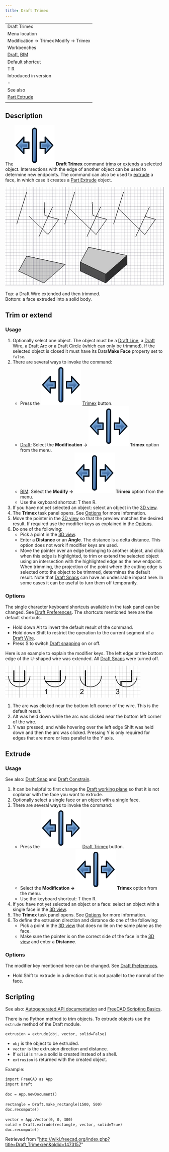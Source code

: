 ```yaml
---
title: Draft Trimex
---
```


|                                                                                    |
| ---------------------------------------------------------------------------------- |
| Draft Trimex                                                                       |
| Menu location                                                                      |
| Modification → Trimex Modify → Trimex                                              |
| Workbenches                                                                        |
| [Draft](/Draft_Workbench "Draft Workbench"), [BIM](/BIM_Workbench "BIM Workbench") |
| Default shortcut                                                                   |
| T R                                                                                |
| Introduced in version                                                              |
| -                                                                                  |
| See also                                                                           |
| [Part Extrude](/Part_Extrude "Part Extrude")                                       |
|                                                                                    |

## Description

The ![](/src/assets/images/Draft_Trimex.svg) **Draft Trimex** command [trims or extends](#Trim_or_extend) a selected object. Intersections with the edge of another object can be used to determine new endpoints. The command can also be used to [extrude](#Extrude) a face, in which case it creates a [Part Extrude](/Part_Extrude "Part Extrude") object.

![](/src/assets/images/Draft_trimex_example.jpg)

Top: a Draft Wire extended and then trimmed.  
Bottom: a face extruded into a solid body.

## Trim or extend

### Usage

1. Optionally select one object. The object must be a [Draft Line](/Draft_Line "Draft Line"), a [Draft Wire](/Draft_Wire "Draft Wire"), a [Draft Arc](/Draft_Arc "Draft Arc") or a [Draft Circle](/Draft_Circle "Draft Circle") (which can only be trimmed). If the selected object is closed it must have its Data**Make Face** property set to `false`.
2. There are several ways to invoke the command:
   - Press the ![](/src/assets/images/Draft_Trimex.svg) [Trimex](/Draft_Trimex "Draft Trimex") button.
   - [Draft](/Draft_Workbench "Draft Workbench"): Select the **Modification → ![](/src/assets/images/Draft_Trimex.svg) Trimex** option from the menu.
   - [BIM](/BIM_Workbench "BIM Workbench"): Select the **Modify → ![](/src/assets/images/Draft_Trimex.svg) Trimex** option from the menu.
   - Use the keyboard shortcut: T then R.
3. If you have not yet selected an object: select an object in the [3D view](/3D_view "3D view").
4. The **Trimex** task panel opens. See [Options](#Options) for more information.
5. Move the pointer in the [3D view](/3D_view "3D view") so that the preview matches the desired result. If required use the modifier keys as explained in the [Options](#Options).
6. Do one of the following:
   - Pick a point in the [3D view](/3D_view "3D view").
   - Enter a **Distance** or an **Angle**. The distance is a delta distance. This option does not work if modifier keys are used.
   - Move the pointer over an edge belonging to another object, and click when this edge is highlighted, to trim or extend the selected object using an intersection with the highlighted edge as the new endpoint. When trimming, the projection of the point where the cutting edge is selected onto the object to be trimmed, determines the default result. Note that [Draft Snaps](/Draft_Snap "Draft Snap") can have an undesirable impact here. In some cases it can be useful to turn them off temporarily.

### Options

The single character keyboard shortcuts available in the task panel can be changed. See [Draft Preferences](/Draft_Preferences "Draft Preferences"). The shortcuts mentioned here are the default shortcuts.

- Hold down Alt to invert the default result of the command.
- Hold down Shift to restrict the operation to the current segment of a [Draft Wire](/Draft_Wire "Draft Wire").
- Press S to switch [Draft snapping](/Draft_Snap "Draft Snap") on or off.

Here is an example to explain the modifier keys. The left edge or the bottom edge of the U-shaped wire was extended. All [Draft Snaps](/Draft_Snap "Draft Snap") were turned off.

![](/src/assets/images/Draft_Trimex_example2.png)

1. The arc was clicked near the bottom left corner of the wire. This is the default result.
2. Alt was held down while the arc was clicked near the bottom left corner of the wire.
3. Y was pressed, and while hovering over the left edge Shift was held down and then the arc was clicked. Pressing Y is only required for edges that are more or less parallel to the Y axis.

## Extrude

### Usage

See also: [Draft Snap](/Draft_Snap "Draft Snap") and [Draft Constrain](/Draft_Constrain "Draft Constrain").

1. It can be helpful to first change the [Draft working plane](/Draft_SelectPlane "Draft SelectPlane") so that it is not coplanar with the face you want to extrude.
2. Optionally select a single face or an object with a single face.
3. There are several ways to invoke the command:
   - Press the ![](/src/assets/images/Draft_Trimex.svg) [Draft Trimex](/Draft_Trimex "Draft Trimex") button.
   - Select the **Modification → ![](/src/assets/images/Draft_Trimex.svg) Trimex** option from the menu.
   - Use the keyboard shortcut: T then R.
4. If you have not yet selected an object or a face: select an object with a single face in the [3D view](/3D_view "3D view").
5. The **Trimex** task panel opens. See [Options](#Options_2) for more information.
6. To define the extrusion direction and distance do one of the following:
   - Pick a point in the [3D view](/3D_view "3D view") that does no lie on the same plane as the face.
   - Make sure the pointer is on the correct side of the face in the [3D view](/3D_view "3D view") and enter a **Distance**.

### Options

The modifier key mentioned here can be changed. See [Draft Preferences](/Draft_Preferences "Draft Preferences").

- Hold Shift to extrude in a direction that is not parallel to the normal of the face.

## Scripting

See also: [Autogenerated API documentation](https://freecad.github.io/SourceDoc/) and [FreeCAD Scripting Basics](/FreeCAD_Scripting_Basics "FreeCAD Scripting Basics").

There is no Python method to trim objects. To extrude objects use the `extrude` method of the Draft module.

```
extrusion = extrude(obj, vector, solid=False)

```

- `obj` is the object to be extruded.
- `vector` is the extrusion direction and distance.
- If `solid` is `True` a solid is created instead of a shell.
- `extrusion` is returned with the created object.

Example:

```
import FreeCAD as App
import Draft

doc = App.newDocument()

rectangle = Draft.make_rectangle(1500, 500)
doc.recompute()

vector = App.Vector(0, 0, 300)
solid = Draft.extrude(rectangle, vector, solid=True)
doc.recompute()

```

Retrieved from "<http://wiki.freecad.org/index.php?title=Draft_Trimex/en&oldid=1473157>"

